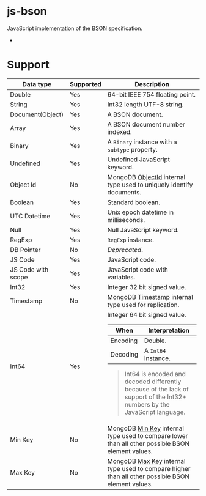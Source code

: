 js-bson
=======

JavaScript implementation of the [BSON](http://bsonspec.org/) specification.

-

Support
=======

Data type | Supported | Description
--------- | --------- | -----------
Double | Yes | 64-bit IEEE 754 floating point.
String | Yes | Int32 length UTF-8 string.
Document(Object) | Yes | A BSON document.
Array | Yes | A BSON document number indexed.
Binary | Yes | A `Binary` instance with a `subtype` property.
Undefined | Yes | Undefined JavaScript keyword.
Object Id | No | MongoDB [ObjectId](http://docs.mongodb.org/manual/reference/object-id/) internal type used to uniquely identify documents.
Boolean | Yes | Standard boolean.
UTC Datetime | Yes | Unix epoch datetime in milliseconds.
Null | Yes | Null JavaScript keyword.
RegExp | Yes | `RegExp` instance.
DB Pointer | No | *Deprecated*.
JS Code | Yes | JavaScript code.
JS Code with scope | Yes | JavaScript code with variables.
Int32 | Yes | Integer 32 bit signed value.
Timestamp | No | MongoDB [Timestamp](http://docs.mongodb.org/manual/reference/method/ObjectId.getTimestamp/) internal type used for replication.
Int64 | Yes | Integer 64 bit signed value. <table><thead><th>When</th><th>Interpretation</th></thead><tbody><tr><td>Encoding</td><td>Double.</td><tr><td>Decoding</td><td>A `Int64` instance.</td></tbody></table><blockquote>Int64 is encoded and decoded differently because of the lack of support of the Int32+ numbers by the JavaScript language.</blockquote>
Min Key | No | MongoDB [Min Key](http://docs.mongodb.org/manual/reference/operator/query/type/) internal type used to compare lower than all other possible BSON element values.
Max Key | No | MongoDB [Max Key](http://docs.mongodb.org/manual/reference/operator/query/type/) internal type used to compare higher than all other possible BSON element values.


